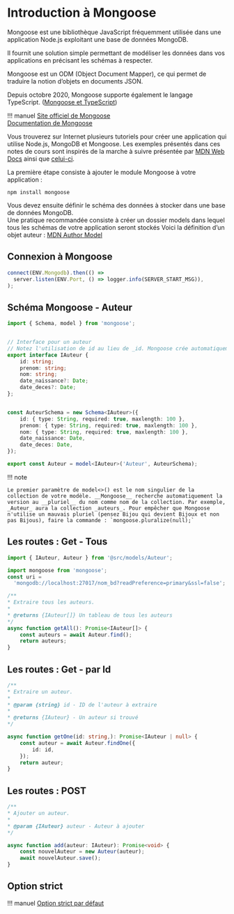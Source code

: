 # Introduction à Mongoose  

Mongoose est une bibliothèque JavaScript fréquemment utilisée dans une application Node.js exploitant une base de données MongoDB.  

Il fournit une solution simple permettant de modéliser les données dans vos applications en précisant les schémas à respecter.  

Mongoose est un ODM (Object Document Mapper), ce qui permet de traduire la notion d’objets en documents JSON.  

Depuis octobre 2020, Mongoose supporte également le langage TypeScript. ([Mongoose et TypeScript](https://mongoosejs.com/docs/typescript.html))  

!!! manuel 
    [Site officiel de Mongoose](https://mongoosejs.com/)  
    [Documentation de Mongoose](https://mongoosejs.com/docs/index.html)  

Vous trouverez sur Internet plusieurs tutoriels pour créer une application qui utilise Node.js, MongoDB et Mongoose. Les exemples présentés dans ces notes de cours sont inspirés de la marche à suivre présentée par [MDN Web Docs](https://developer.mozilla.org/en-US/docs/Learn/Server-side/Express_Nodejs/mongoose)  ainsi que [celui-ci](https://medium.com/@alicantorun/build-a-rest-api-with-mongodb-mongoose-and-node-js-3a5afc4a0431).  


La première étape consiste à ajouter le module Mongoose à votre application :  

``` nodejsrepl title="console"
npm install mongoose
```

Vous devez ensuite définir le schéma des données à stocker dans une base de données MongoDB.   
Une pratique recommandée consiste à créer un dossier models dans lequel tous les schémas de votre application seront stockés
Voici la définition d’un objet auteur : [MDN Author Model](https://developer.mozilla.org/en-US/docs/Learn/Server-side/Express_Nodejs/mongoose#author_model)  

## Connexion à Mongoose  

``` ts title="index.ts"  
connect(ENV.Mongodb).then(() =>
  server.listen(ENV.Port, () => logger.info(SERVER_START_MSG)),
);

```
## Schéma Mongoose - Auteur  

``` ts title="auteur.ts"
import { Schema, model } from 'mongoose';


// Interface pour un auteur
// Notez l'utilisation de id au lieu de _id. Mongoose crée automatiquement un _id pour chaque document.
export interface IAuteur {
    id: string;
    prenom: string;
    nom: string;
    date_naissance?: Date;
    date_deces?: Date;
};


const AuteurSchema = new Schema<IAuteur>({
    id: { type: String, required: true, maxlength: 100 },
    prenom: { type: String, required: true, maxlength: 100 },
    nom: { type: String, required: true, maxlength: 100 },
    date_naissance: Date,
    date_deces: Date,
});

export const Auteur = model<IAuteur>('Auteur', AuteurSchema);
```

!!! note

    Le premier paramètre de model<>() est le nom singulier de la collection de votre modèle. __Mongoose__ recherche automatiquement la version au __pluriel__ du nom comme nom de la collection. Par exemple, _Auteur_ aura la collection _auteurs_. Pour empêcher que Mongoose n'utilise un mauvais pluriel (pensez Bijou qui devient Bijoux et non pas Bijous), faire la commande : `mongoose.pluralize(null);`   

## Les routes : Get - Tous  

``` ts title="route.ts"
import { IAuteur, Auteur } from '@src/models/Auteur';

import mongoose from 'mongoose';
const uri =
  'mongodb://localhost:27017/nom_bd?readPreference=primary&ssl=false';

/**
* Extraire tous les auteurs.
*
* @returns {IAuteur[]} Un tableau de tous les auteurs
*/
async function getAll(): Promise<IAuteur[]> {
    const auteurs = await Auteur.find();
    return auteurs;
}

```

## Les routes : Get - par Id  

``` ts title="route.ts"
/**
* Extraire un auteur.
*
* @param {string} id - ID de l'auteur à extraire
*
* @returns {IAuteur} - Un auteur si trouvé
*/

async function getOne(id: string,): Promise<IAuteur | null> {
	const auteur = await Auteur.findOne({
		id: id,
	});
	return auteur;
}

```

## Les routes : POST  

``` ts title="route.ts"
/**
* Ajouter un auteur.
* 
* @param {IAuteur} auteur - Auteur à ajouter
*/

async function add(auteur: IAuteur): Promise<void> {
    const nouvelAuteur = new Auteur(auteur);
    await nouvelAuteur.save();
}


```

## Option strict  

!!! manuel 
    [Option strict par défaut](https://mongoosejs.com/docs/guide.html#strict)  
    